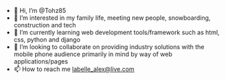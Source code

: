 - 👋 Hi, I’m @Tohz85
- 👀 I’m interested in my family life, meeting new people, snowboarding, construction and tech
- 🌱 I’m currently learning web development tools/framework such as html, css, python and django
- 💞️ I’m looking to collaborate on providing industry solutions with the mobile phone audience primarily in mind by way of web applications/pages
- 📫 How to reach me labelle_alex@live.com

<!---
Tohz85/Tohz85 is a ✨ special ✨ repository because its `README.md` (this file) appears on your GitHub profile.
You can click the Preview link to take a look at your changes.
--->

